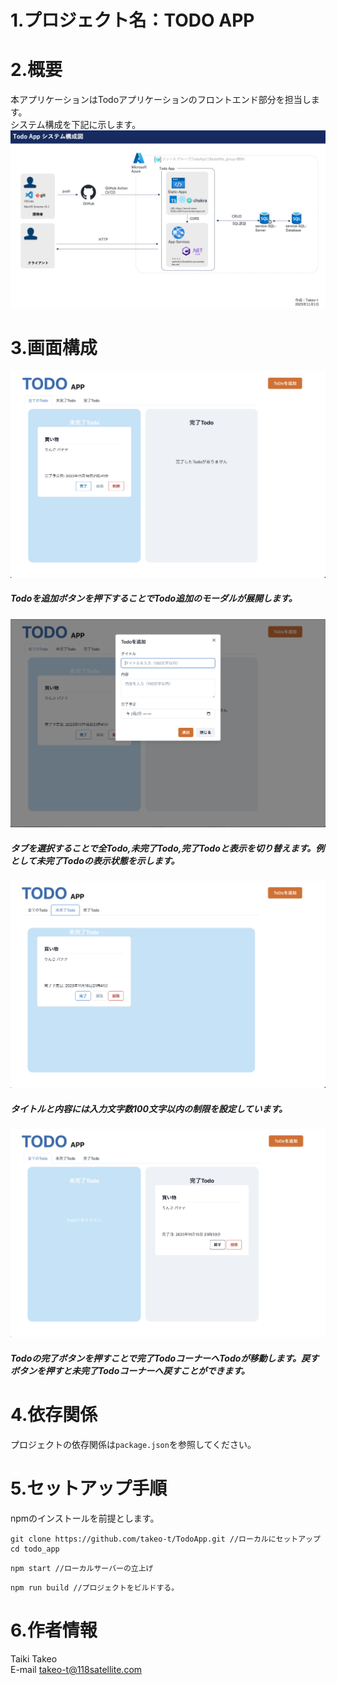 # 1.プロジェクト名：TODO APP

# 2.概要
本アプリケーションはTodoアプリケーションのフロントエンド部分を担当します。  
システム構成を下記に示します。
![システム構成](images/SystemMap.jpeg)  

# 3.画面構成
![画面構成](images/TodoAppLayout.png)  
##### Todoを追加ボタンを押下することでTodo追加のモーダルが展開します。  
![モーダル](images/TodoAppModal.png)  
##### タブを選択することで全Todo,未完了Todo,完了Todoと表示を切り替えます。例として未完了Todoの表示状態を示します。  
![未完了Todo](images/TodoAppIncomplete.png)
##### タイトルと内容には入力文字数100文字以内の制限を設定しています。  
![完了Todo](images/CompleteTodo.png)  
##### Todoの完了ボタンを押すことで完了TodoコーナーへTodoが移動します。戻すボタンを押すと未完了Todoコーナーへ戻すことができます。

# 4.依存関係
プロジェクトの依存関係は`package.json`を参照してください。  

# 5.セットアップ手順
npmのインストールを前提とします。
```
git clone https://github.com/takeo-t/TodoApp.git //ローカルにセットアップ
cd todo_app
```
```
npm start //ローカルサーバーの立上げ
```
```
npm run build //プロジェクトをビルドする。 
```

# 6.作者情報
Taiki Takeo  
E-mail takeo-t@118satellite.com  


